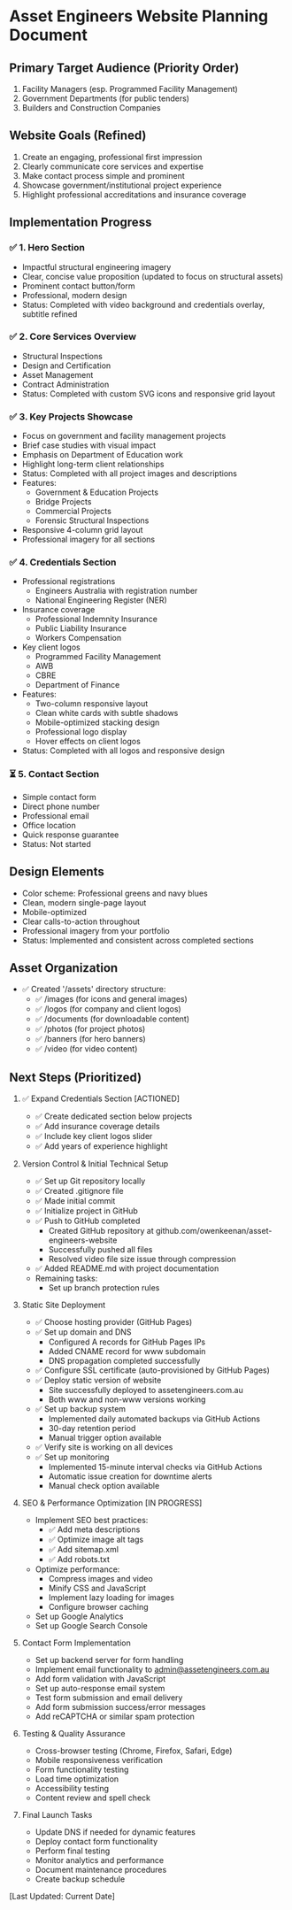 # Asset Engineers Website Planning Document

## Primary Target Audience (Priority Order)
1. Facility Managers (esp. Programmed Facility Management)
2. Government Departments (for public tenders)
3. Builders and Construction Companies

## Website Goals (Refined)
1. Create an engaging, professional first impression
2. Clearly communicate core services and expertise
3. Make contact process simple and prominent
4. Showcase government/institutional project experience
5. Highlight professional accreditations and insurance coverage

## Implementation Progress

### ✅ 1. Hero Section
- Impactful structural engineering imagery
- Clear, concise value proposition (updated to focus on structural assets)
- Prominent contact button/form
- Professional, modern design
- Status: Completed with video background and credentials overlay, subtitle refined

### ✅ 2. Core Services Overview
- Structural Inspections
- Design and Certification
- Asset Management
- Contract Administration
- Status: Completed with custom SVG icons and responsive grid layout

### ✅ 3. Key Projects Showcase
- Focus on government and facility management projects
- Brief case studies with visual impact
- Emphasis on Department of Education work
- Highlight long-term client relationships
- Status: Completed with all project images and descriptions
- Features:
  - Government & Education Projects
  - Bridge Projects
  - Commercial Projects
  - Forensic Structural Inspections
- Responsive 4-column grid layout
- Professional imagery for all sections

### ✅ 4. Credentials Section
- Professional registrations
  - Engineers Australia with registration number
  - National Engineering Register (NER)
- Insurance coverage
  - Professional Indemnity Insurance
  - Public Liability Insurance
  - Workers Compensation
- Key client logos
  - Programmed Facility Management
  - AWB
  - CBRE
  - Department of Finance
- Features:
  - Two-column responsive layout
  - Clean white cards with subtle shadows
  - Mobile-optimized stacking design
  - Professional logo display
  - Hover effects on client logos
- Status: Completed with all logos and responsive design

### ⏳ 5. Contact Section
- Simple contact form
- Direct phone number
- Professional email
- Office location
- Quick response guarantee
- Status: Not started

## Design Elements
- Color scheme: Professional greens and navy blues
- Clean, modern single-page layout
- Mobile-optimized
- Clear calls-to-action throughout
- Professional imagery from your portfolio
- Status: Implemented and consistent across completed sections

## Asset Organization
- ✅ Created '/assets' directory structure:
  - ✅ /images (for icons and general images)
  - ✅ /logos (for company and client logos)
  - ✅ /documents (for downloadable content)
  - ✅ /photos (for project photos)
  - ✅ /banners (for hero banners)
  - ✅ /video (for video content)

## Next Steps (Prioritized)
1. ✅ Expand Credentials Section [ACTIONED]
   - ✅ Create dedicated section below projects
   - ✅ Add insurance coverage details
   - ✅ Include key client logos slider
   - ✅ Add years of experience highlight

2. Version Control & Initial Technical Setup
   - ✅ Set up Git repository locally
   - ✅ Created .gitignore file
   - ✅ Made initial commit
   - ✅ Initialize project in GitHub
   - ✅ Push to GitHub completed
     - Created GitHub repository at github.com/owenkeenan/asset-engineers-website
     - Successfully pushed all files
     - Resolved video file size issue through compression
   - ✅ Added README.md with project documentation
   - Remaining tasks:
     - Set up branch protection rules

3. Static Site Deployment
   - ✅ Choose hosting provider (GitHub Pages)
   - ✅ Set up domain and DNS
     - Configured A records for GitHub Pages IPs
     - Added CNAME record for www subdomain
     - DNS propagation completed successfully
   - ✅ Configure SSL certificate (auto-provisioned by GitHub Pages)
   - ✅ Deploy static version of website
     - Site successfully deployed to assetengineers.com.au
     - Both www and non-www versions working
   - ✅ Set up backup system
     - Implemented daily automated backups via GitHub Actions
     - 30-day retention period
     - Manual trigger option available
   - ✅ Verify site is working on all devices
   - ✅ Set up monitoring
     - Implemented 15-minute interval checks via GitHub Actions
     - Automatic issue creation for downtime alerts
     - Manual check option available

4. SEO & Performance Optimization [IN PROGRESS]
   - Implement SEO best practices:
     - ✅ Add meta descriptions
     - ✅ Optimize image alt tags
     - ✅ Add sitemap.xml
     - ✅ Add robots.txt
   - Optimize performance:
     - Compress images and video
     - Minify CSS and JavaScript
     - Implement lazy loading for images
     - Configure browser caching
   - Set up Google Analytics
   - Set up Google Search Console

5. Contact Form Implementation
   - Set up backend server for form handling
   - Implement email functionality to admin@assetengineers.com.au
   - Add form validation with JavaScript
   - Set up auto-response email system
   - Test form submission and email delivery
   - Add form submission success/error messages
   - Add reCAPTCHA or similar spam protection

6. Testing & Quality Assurance
   - Cross-browser testing (Chrome, Firefox, Safari, Edge)
   - Mobile responsiveness verification
   - Form functionality testing
   - Load time optimization
   - Accessibility testing
   - Content review and spell check

7. Final Launch Tasks
   - Update DNS if needed for dynamic features
   - Deploy contact form functionality
   - Perform final testing
   - Monitor analytics and performance
   - Document maintenance procedures
   - Create backup schedule

[Last Updated: Current Date]